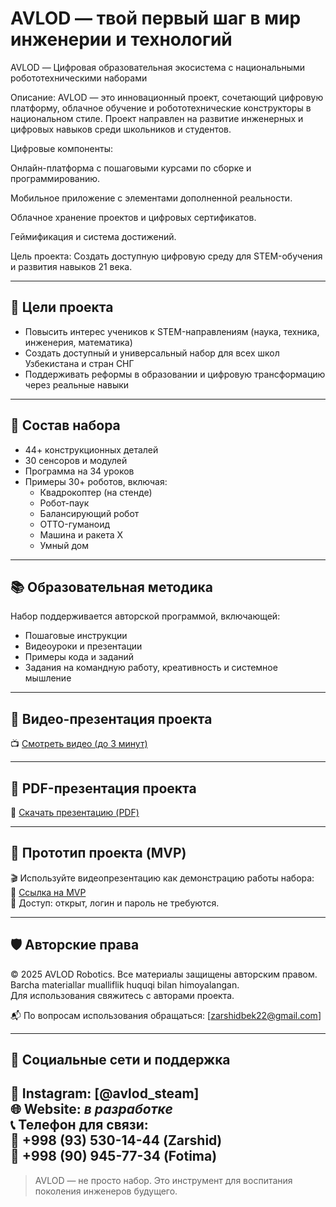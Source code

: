 # AVLOD — твой первый шаг в мир инженерии и технологий

AVLOD — Цифровая образовательная экосистема с национальными робототехническими наборами

Описание: AVLOD — это инновационный проект, сочетающий цифровую платформу, облачное обучение и робототехнические конструкторы в национальном стиле. Проект направлен на развитие инженерных и цифровых навыков среди школьников и студентов.

Цифровые компоненты:

Онлайн-платформа с пошаговыми курсами по сборке и программированию.

Мобильное приложение с элементами дополненной реальности.

Облачное хранение проектов и цифровых сертификатов.

Геймификация и система достижений.


Цель проекта: Создать доступную цифровую среду для STEM-обучения и развития навыков 21 века.

---

## 🎯 Цели проекта

- Повысить интерес учеников к STEM-направлениям (наука, техника, инженерия, математика)
- Создать доступный и универсальный набор для всех школ Узбекистана и стран СНГ
- Поддерживать реформы в образовании и цифровую трансформацию через реальные навыки

---

## 🧩 Состав набора

- 44+ конструкционных деталей
- 30 сенсоров и модулей
- Программа на 34 уроков
- Примеры 30+ роботов, включая:
  - Квадрокоптер (на стенде)
  - Робот-паук
  - Балансирующий робот
  - OTTO-гуманоид
  - Машина и ракета X
  - Умный дом

---

## 📚 Образовательная методика

Набор поддерживается авторской программой, включающей:

- Пошаговые инструкции
- Видеоуроки и презентации
- Примеры кода и заданий
- Задания на командную работу, креативность и системное мышление

---

## 🎥 Видео-презентация проекта

📺 [Смотреть видео (до 3 минут)](https://disk.yandex.ru/d/evxxQht47sEwEg)

---

## 📄 PDF-презентация проекта

📝 [Скачать презентацию (PDF)](https://disk.yandex.ru/d/BuFKtOYnwxxdCQ)

---

## 🧪 Прототип проекта (MVP)

🎬 Используйте видеопрезентацию как демонстрацию работы набора:  
📎 [Ссылка на MVP](https://disk.yandex.ru/d/71k_Pw73bVXsnw)  
🔐 Доступ: открыт, логин и пароль не требуются.

---

## 🛡️ Авторские права

© 2025 AVLOD Robotics. Все материалы защищены авторским правом.  
Barcha materiallar mualliflik huquqi bilan himoyalangan.  
Для использования свяжитесь с авторами проекта.

📬 По вопросам использования обращаться: [zarshidbek22@gmail.com]

---

## 📢 Социальные сети и поддержка

🔗 Instagram: [@avlod_steam]  
🌐 Website: *в разработке*  
📞 Телефон для связи:  
📱 +998 (93) 530-14-44 (Zarshid)  
📱 +998 (90) 945-77-34 (Fotima)
---

> AVLOD — не просто набор. Это инструмент для воспитания поколения инженеров будущего.
